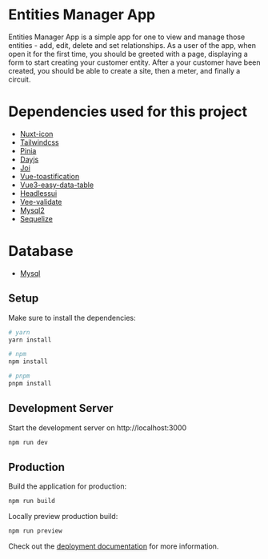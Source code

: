 # Entities Manager App

Entities Manager App is a simple app for one to view and manage those entities - add, edit, delete and set relationships.
As a user of the app, when open it for the first time, you should be greeted with a page, displaying a form to start creating your customer entity.
After a your customer have been created, you should be able to create a site, then a meter, and finally a circuit.

# Dependencies used for this project

- [Nuxt-icon](https://github.com/nuxt-modules/icon)
- [Tailwindcss](https://tailwindcss.com/)
- [Pinia](https://pinia.vuejs.org/)
- [Dayjs](https://day.js.org/)
- [Joi](https://joi.dev/api/)
- [Vue-toastification](https://vue-toastification.maronato.dev/)
- [Vue3-easy-data-table](https://hc200ok.github.io/vue3-easy-data-table-doc/)
- [Headlessui](https://headlessui.com/)
- [Vee-validate](https://vee-validate.logaretm.com/v4/)
- [Mysql2](https://www.npmjs.com/package/mysql2#installation)
- [Sequelize](https://sequelize.org/docs/v6/getting-started/)

# Database

- [Mysql](https://www.mysql.com/)

## Setup

Make sure to install the dependencies:

```bash
# yarn
yarn install

# npm
npm install

# pnpm
pnpm install
```

## Development Server

Start the development server on http://localhost:3000

```bash
npm run dev
```

## Production

Build the application for production:

```bash
npm run build
```

Locally preview production build:

```bash
npm run preview
```

Check out the [deployment documentation](https://nuxt.com/docs/getting-started/deployment) for more information.
